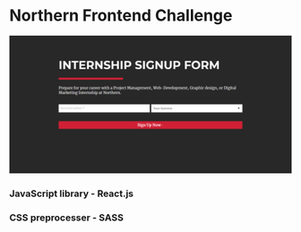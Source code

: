 # Northern Frontend Challenge

![Project Image](src/images/northern.png)

### JavaScript library - React.js

### CSS preprocesser - SASS

